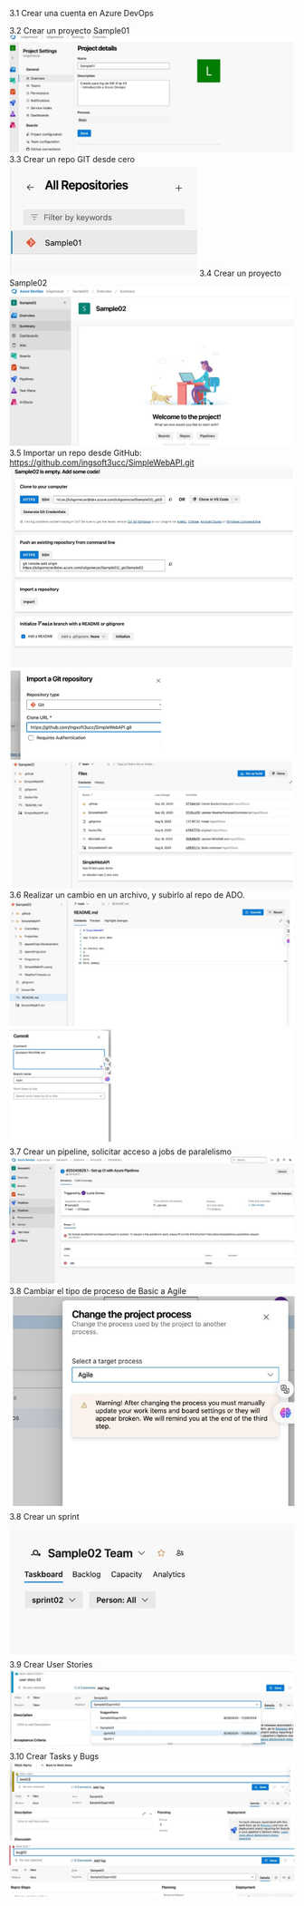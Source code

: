 3.1 Crear una cuenta en Azure DevOps

3.2 Crear un proyecto Sample01
![Descripción de la imagen](imagen1.jpeg)
3.3 Crear un repo GIT desde cero
![Descripción de la imagen](imagen2.jpeg)
3.4 Crear un proyecto Sample02
![Descripción de la imagen](imagen3.jpeg)
3.5 Importar un repo desde GitHub: https://github.com/ingsoft3ucc/SimpleWebAPI.git
![Descripción de la imagen](imagen4.jpeg)
![Descripción de la imagen](imagen5.jpeg)
3.6 Realizar un cambio en un archivo, y subirlo al repo de ADO.
![Descripción de la imagen](imagen6.jpeg)
3.7 Crear un pipeline, solicitar acceso a jobs de paralelismo
![Descripción de la imagen](imagen7.jpeg)
3.8 Cambiar el tipo de proceso de Basic a Agile
![Descripción de la imagen](imagen8.jpeg)
3.8 Crear un sprint
![Descripción de la imagen](imagen9.jpeg)
3.9 Crear User Stories
![Descripción de la imagen](imagen10.jpeg)
3.10 Crear Tasks y Bugs
![Descripción de la imagen](imagen11.jpeg)
![Descripción de la imagen](imagen12.jpeg)
